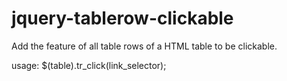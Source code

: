 # jquery-tablerow-clickable
Add the feature of all table rows of a HTML table to be clickable.

usage: $(table).tr_click(link_selector);

